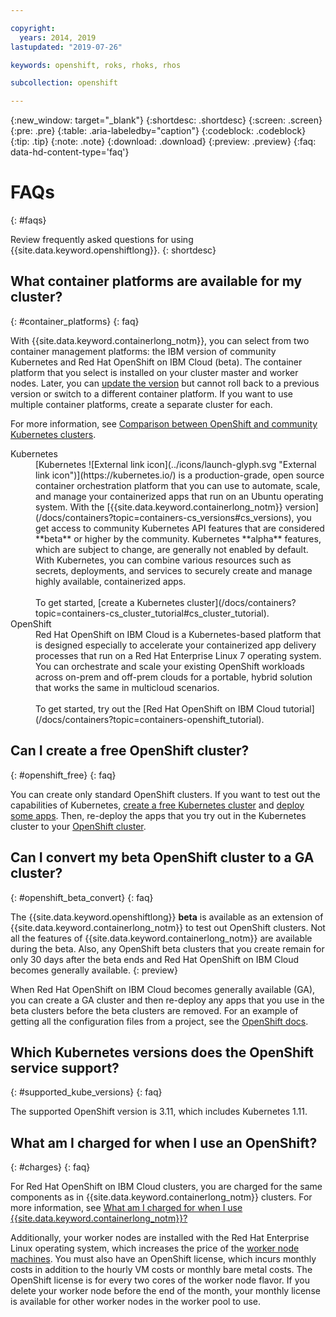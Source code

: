 ```yaml
---

copyright:
  years: 2014, 2019
lastupdated: "2019-07-26"

keywords: openshift, roks, rhoks, rhos

subcollection: openshift

---
```


{:new_window: target="_blank"}
{:shortdesc: .shortdesc}
{:screen: .screen}
{:pre: .pre}
{:table: .aria-labeledby="caption"}
{:codeblock: .codeblock}
{:tip: .tip}
{:note: .note}
{:download: .download}
{:preview: .preview}
{:faq: data-hd-content-type='faq'}


# FAQs
{: #faqs}

Review frequently asked questions for using {{site.data.keyword.openshiftlong}}.
{: shortdesc}

## What container platforms are available for my cluster?
{: #container_platforms}
{: faq}

With {{site.data.keyword.containerlong_notm}}, you can select from two container management platforms: the IBM version of community Kubernetes and Red Hat OpenShift on IBM Cloud (beta). The container platform that you select is installed on your cluster master and worker nodes. Later, you can [update the version](/docs/containers?topic=containers-update#update) but cannot roll back to a previous version or switch to a different container platform. If you want to use multiple container platforms, create a separate cluster for each.

For more information, see [Comparison between OpenShift and community Kubernetes clusters](/docs/openshift?topic=openshift-why_openshift#openshift_kubernetes).

<dl>
  <dt>Kubernetes</dt>
    <dd>[Kubernetes ![External link icon](../icons/launch-glyph.svg "External link icon")](https://kubernetes.io/) is a production-grade, open source container orchestration platform that you can use to automate, scale, and manage your containerized apps that run on an Ubuntu operating system. With the [{{site.data.keyword.containerlong_notm}} version](/docs/containers?topic=containers-cs_versions#cs_versions), you get access to community Kubernetes API features that are considered **beta** or higher by the community. Kubernetes **alpha** features, which are subject to change, are generally not enabled by default. With Kubernetes, you can combine various resources such as secrets, deployments, and services to securely create and manage highly available, containerized apps.<br><br>
    To get started, [create a Kubernetes cluster](/docs/containers?topic=containers-cs_cluster_tutorial#cs_cluster_tutorial).</dd>
  <dt>OpenShift</dt>
    <dd>Red Hat OpenShift on IBM Cloud is a Kubernetes-based platform that is designed especially to accelerate your containerized app delivery processes that run on a Red Hat Enterprise Linux 7 operating system. You can orchestrate and scale your existing OpenShift workloads across on-prem and off-prem clouds for a portable, hybrid solution that works the same in multicloud scenarios. <br><br>
    To get started, try out the [Red Hat OpenShift on IBM Cloud tutorial](/docs/containers?topic=containers-openshift_tutorial).</dd>
</dl>

## Can I create a free OpenShift cluster?
{: #openshift_free}
{: faq}

You can create only standard OpenShift clusters. If you want to test out the capabilities of Kubernetes, [create a free Kubernetes cluster](/docs/containers?topic=containers-clusters#clusters_free) and [deploy some apps](/docs/containers?topic=containers-app). Then, re-deploy the apps that you try out in the Kubernetes cluster to your [OpenShift cluster](/docs/containers?topic=containers-openshift_tutorial#openshift_deploy_app).

## Can I convert my beta OpenShift cluster to a GA cluster?
{: #openshift_beta_convert}
{: faq}

The {{site.data.keyword.openshiftlong}} **beta** is available as an extension of {{site.data.keyword.containerlong_notm}} to test out OpenShift clusters. Not all the features of {{site.data.keyword.containerlong_notm}} are available during the beta. Also, any OpenShift beta clusters that you create remain for only 30 days after the beta ends and Red Hat OpenShift on IBM Cloud becomes generally available.
{: preview}

When Red Hat OpenShift on IBM Cloud becomes generally available (GA), you can create a GA cluster and then re-deploy any apps that you use in the beta clusters before the beta clusters are removed. For an example of getting all the configuration files from a project, see the [OpenShift docs](https://docs.openshift.com/dedicated/admin_guide/assembly_backing-up-restoring-project-application.html).

## Which Kubernetes versions does the OpenShift service support?
{: #supported_kube_versions}
{: faq}

The supported OpenShift version is 3.11, which includes Kubernetes 1.11.

## What am I charged for when I use an OpenShift?
{: #charges}
{: faq}

For Red Hat OpenShift on IBM Cloud clusters, you are charged for the same components as in {{site.data.keyword.containerlong_notm}} clusters. For more information, see [What am I charged for when I use {{site.data.keyword.containerlong_notm}}?](/docs/containers?topic=containers-faqs#charges)

Additionally, your worker nodes are installed with the Red Hat Enterprise Linux operating system, which increases the price of the [worker node machines](/docs/containers?topic=containers-faqs#nodes). You must also have an OpenShift license, which incurs monthly costs in addition to the hourly VM costs or monthly bare metal costs. The OpenShift license is for every two cores of the worker node flavor. If you delete your worker node before the end of the month, your monthly license is available for other worker nodes in the worker pool to use.
